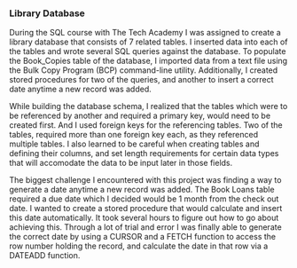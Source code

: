 ### Library Database

During the SQL course with The Tech Academy I was assigned to create a library database that consists of 7 related tables. I inserted data into each of the tables and wrote several SQL queries against the database. To populate the Book_Copies table of the database, I imported data from a text file using the Bulk Copy Program (BCP) command-line utility. Additionally, I created stored procedures for two of the queries, and another to insert a correct date anytime a new record was added.

While building the database schema, I realized that the tables which were to be referenced by another and required a primary key, would need to be created first. And I used foreign keys for the referencing tables. Two of the tables, required more than one foreign key each, as they referenced multiple tables. I also learned to be careful when creating tables and defining their columns, and set length requirements for certain data types that will accomodate the data to be input later in those fields.

The biggest challenge I encountered with this project was finding a way to generate a date anytime a new record was added. The Book Loans table required a due date which I decided would be 1 month from the check out date. I wanted to create a stored procedure that would calculate and insert this date automatically. It took several hours to figure out how to go about achieving this. Through a lot of trial and error I was finally able to generate the correct date by using a CURSOR and a FETCH function to access the row number holding the record, and calculate the date in that row via a DATEADD function.
